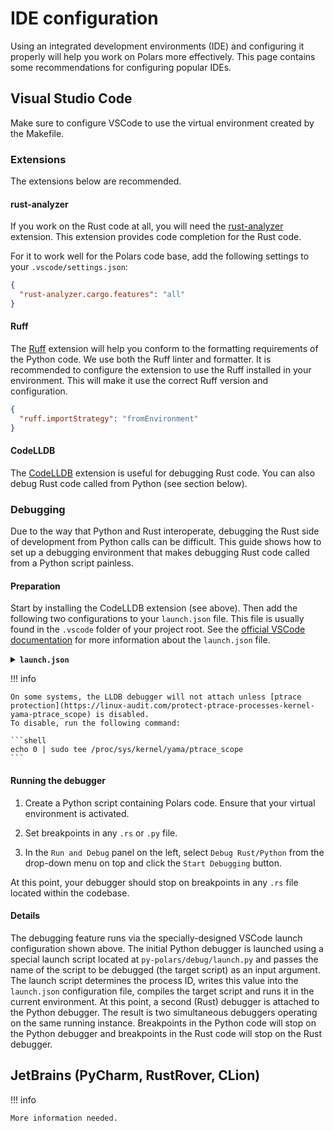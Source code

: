 # IDE configuration

Using an integrated development environments (IDE) and configuring it properly will help you work on Polars more effectively.
This page contains some recommendations for configuring popular IDEs.

## Visual Studio Code

Make sure to configure VSCode to use the virtual environment created by the Makefile.

### Extensions

The extensions below are recommended.

#### rust-analyzer

If you work on the Rust code at all, you will need the [rust-analyzer](https://marketplace.visualstudio.com/items?itemName=rust-lang.rust-analyzer) extension. This extension provides code completion for the Rust code.

For it to work well for the Polars code base, add the following settings to your `.vscode/settings.json`:

```json
{
  "rust-analyzer.cargo.features": "all"
}
```

#### Ruff

The [Ruff](https://marketplace.visualstudio.com/items?itemName=charliermarsh.ruff) extension will help you conform to the formatting requirements of the Python code.
We use both the Ruff linter and formatter.
It is recommended to configure the extension to use the Ruff installed in your environment.
This will make it use the correct Ruff version and configuration.

```json
{
  "ruff.importStrategy": "fromEnvironment"
}
```

#### CodeLLDB

The [CodeLLDB](https://marketplace.visualstudio.com/items?itemName=vadimcn.vscode-lldb) extension is useful for debugging Rust code.
You can also debug Rust code called from Python (see section below).

### Debugging

Due to the way that Python and Rust interoperate, debugging the Rust side of development from Python calls can be difficult.
This guide shows how to set up a debugging environment that makes debugging Rust code called from a Python script painless.

#### Preparation

Start by installing the CodeLLDB extension (see above).
Then add the following two configurations to your `launch.json` file.
This file is usually found in the `.vscode` folder of your project root.
See the [official VSCode documentation](https://code.visualstudio.com/docs/editor/debugging#_launch-configurations) for more information about the `launch.json` file.

<details><summary><code><b>launch.json</b></code></summary>

```json
{
  "configurations": [
    {
      "name": "Debug Rust/Python",
      "type": "debugpy",
      "request": "launch",
      "program": "${workspaceFolder}/py-polars/debug/launch.py",
      "args": ["${file}"],
      "console": "internalConsole",
      "justMyCode": true,
      "serverReadyAction": {
        "pattern": "pID = ([0-9]+)",
        "action": "startDebugging",
        "name": "Rust LLDB"
      }
    },
    {
      "name": "Rust LLDB",
      "pid": "0",
      "type": "lldb",
      "request": "attach",
      "program": "${workspaceFolder}/py-polars/.venv/bin/python",
      "stopOnEntry": false,
      "sourceLanguages": ["rust"],
      "presentation": {
        "hidden": true
      }
    }
  ]
}
```

</details>

!!! info

````
On some systems, the LLDB debugger will not attach unless [ptrace protection](https://linux-audit.com/protect-ptrace-processes-kernel-yama-ptrace_scope) is disabled.
To disable, run the following command:

```shell
echo 0 | sudo tee /proc/sys/kernel/yama/ptrace_scope
```
````

#### Running the debugger

1. Create a Python script containing Polars code. Ensure that your virtual environment is activated.

2. Set breakpoints in any `.rs` or `.py` file.

3. In the `Run and Debug` panel on the left, select `Debug Rust/Python` from the drop-down menu on top and click the `Start Debugging` button.

At this point, your debugger should stop on breakpoints in any `.rs` file located within the codebase.

#### Details

The debugging feature runs via the specially-designed VSCode launch configuration shown above.
The initial Python debugger is launched using a special launch script located at `py-polars/debug/launch.py` and passes the name of the script to be debugged (the target script) as an input argument.
The launch script determines the process ID, writes this value into the `launch.json` configuration file, compiles the target script and runs it in the current environment.
At this point, a second (Rust) debugger is attached to the Python debugger.
The result is two simultaneous debuggers operating on the same running instance.
Breakpoints in the Python code will stop on the Python debugger and breakpoints in the Rust code will stop on the Rust debugger.

## JetBrains (PyCharm, RustRover, CLion)

!!! info

```
More information needed.
```
